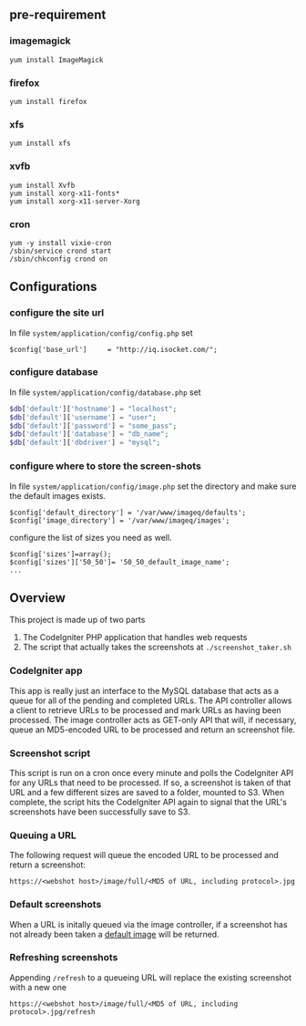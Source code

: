 ## pre-requirement

### imagemagick

    yum install ImageMagick

### firefox

    yum install firefox

### xfs
   
    yum install xfs

### xvfb
    
    yum install Xvfb
    yum install xorg-x11-fonts*
    yum install xorg-x11-server-Xorg

### cron

    yum -y install vixie-cron
    /sbin/service crond start
    /sbin/chkconfig crond on

## Configurations

### configure the site url

In file `system/application/config/config.php` set 

    $config['base_url']     = "http://iq.isocket.com/";

### configure database 

In file `system/application/config/database.php` set

   ```php
$db['default']['hostname'] = "localhost";
$db['default']['username'] = "user";
$db['default']['password'] = "some_pass";
$db['default']['database'] = "db_name";
$db['default']['dbdriver'] = "mysql";
   ```

### configure where to store the screen-shots

In file `system/application/config/image.php` set the directory and make sure the default images exists.

    $config['default_directory'] = '/var/www/imageq/defaults';
    $config['image_directory'] = '/var/www/imageq/images';

configure the list of sizes you need as well.

    $config['sizes']=array();
    $config['sizes']['50_50']= '50_50_default_image_name';
    ...
    

## Overview

This project is made up of two parts

1. The CodeIgniter PHP application that handles web requests
2. The script that actually takes the screenshots at `./screenshot_taker.sh`

### CodeIgniter app

This app is really just an interface to the MySQL database that acts as a queue for all of the pending and completed URLs. The API controller allows a client to retrieve URLs to be processed and mark URLs as having been processed. The image controller acts as GET-only API that will, if necessary, queue an MD5-encoded URL to be processed and return an screenshot file.

### Screenshot script

This script is run on a cron once every minute and polls the CodeIgniter API for any URLs that need to be processed. If so, a screenshot is taken of that URL and a few different sizes are saved to a folder, mounted to S3. When complete, the script hits the CodeIgniter API again to signal that the URL's screenshots have been successfully save to S3.

### Queuing a URL

The following request will queue the encoded URL to be processed and return a screenshot:

    https://<webshot host>/image/full/<MD5 of URL, including protocol>.jpg

### Default screenshots

When a URL is initally queued via the image controller, if a screenshot has not already been taken a [default image](https://github.com/isocket/webshot/tree/master/defaults) will be returned.

### Refreshing screenshots

Appending `/refresh` to a queueing URL will replace the existing screenshot with a new one

    https://<webshot host>/image/full/<MD5 of URL, including protocol>.jpg/refresh
